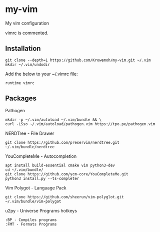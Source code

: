 # my-vim
My vim configuration

vimrc is commented.

## Installation

    
    git clone --depth=1 https://github.com/Krowemoh/my-vim.git ~/.vim
    mkdir ~/.vim/undodir
  
Add the below to your ~/.vimrc file:
    
    runtime vimrc
    
## Packages

Pathogen

    mkdir -p ~/.vim/autoload ~/.vim/bundle && \
    curl -LSso ~/.vim/autoload/pathogen.vim https://tpo.pe/pathogen.vim
  
NERDTree - File Drawer

    git clone https://github.com/preservim/nerdtree.git ~/.vim/bundle/nerdtree
    
YouCompleteMe - Autocompletion

    apt install build-essential cmake vim python3-dev
    cd ~/.vim/bundle/
    git clone https://github.com/ycm-core/YouCompleteMe.git
    python3 install.py --ts-completer
    
   
Vim Polygot - Language Pack

    git clone https://github.com/sheerun/vim-polyglot.git ~/.vim/bundle/vim-polygot

u2py - Universe Programs hotkeys
    
    :BP - Compiles programs
    :FMT - Formats Programs
